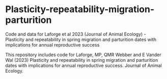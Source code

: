 # Plasticity-repeatability-migration-parturition
Code and data for Laforge et al 2023 (Journal of Animal Ecology) - Plasticity and repeatability in spring migration and parturition dates with implications for annual reproductive success

This repository includes code for Laforge, MP, QMR Webber and E Vander Wal (2023) Plasticity and repeatability in spring migration and parturition dates with 
implications for annual reproductive success. Journal of Animal Ecology.
